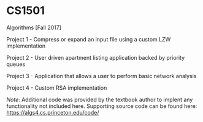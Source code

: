 # CS1501
Algorithms [Fall 2017]

Project 1 - Compress or expand an input file using a custom LZW implementation

Project 2 - User driven apartment listing application backed by priority queues

Project 3 - Application that allows a user to perform basic network analysis

Project 4 - Custom RSA implementation

*Note*: Additional code was provided by the textbook author to implent any functionality not included here. Supporting source code can be found here: https://algs4.cs.princeton.edu/code/
